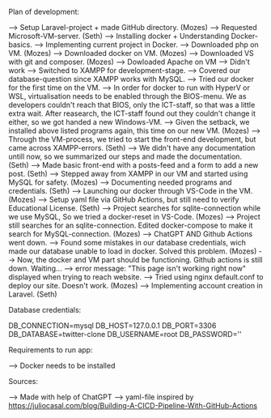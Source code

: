 Plan of development:

--> Setup Laravel-project + made GitHub directory. (Mozes)
--> Requested Microsoft-VM-server. (Seth)
--> Installing docker + Understanding Docker-basics.
--> Implementing current project in Docker.
--> Downloaded php on VM. (Mozes)
--> Downloaded docker on VM. (Mozes)
--> Downloaded VS with git and composer. (Mozes)
--> Dowloaded Apache on VM --> Didn't work --> Switched to XAMPP for development-stage.
    --> Covered our database-question since XAMPP works with MySQL.
--> Tried our docker for the first time on the VM.
    --> In order for docker to run with HyperV or WSL, virtualisation needs to be enabled through the BIOS-menu.
        We as developers couldn't reach that BIOS, only the ICT-staff, so that was a little extra wait.
        After reasearch, the ICT-staff found out they couldn't change it either, so we got handed a new Windows-VM.
--> Given the setback, we installed above listed programs again, this time on our new VM. (Mozes)
--> Through the VM-process, we tried to start the front-end development, but came across XAMPP-errors. (Seth)
--> We didn't have any documentation untill now, so we summarized our steps and made the documentation. (Seth)
--> Made basic front-end with a posts-feed and a form to add a new post. (Seth)
--> Stepped away from XAMPP in our VM and started using MySQL for safety. (Mozes)
--> Documenting needed programs and credentials. (Seth)
--> Launching our docker through VS-Code in the VM. (Mozes)
--> Setup yaml file via GitHub Actions, but still need to verify Educational License. (Seth)
--> Project searches for sqlite-connection while we use MySQL, So we tried a docker-reset in VS-Code. (Mozes)
--> Project still searches for an sqlite-connection. Edited docker-compose to make it search for MySQL-connection. (Mozes)
--> ChatGPT AND Github Actions went down.
--> Found some mistakes in our database credentials, wich made our database unable to load in docker. Solved this problem. (Mozes)
--> Now, the docker and VM part should be functioning. Github actions is still down. Waiting...
--> error message: "This page isn't working right now" displayed when trying to reach website.
--> Tried using nginx default.conf to deploy our site. Doesn't work. (Mozes)
--> Implementing account creation in Laravel. (Seth)




Database credentials: 

DB_CONNECTION=mysql
DB_HOST=127.0.0.1
DB_PORT=3306
DB_DATABASE=twitter-clone
DB_USERNAME=root
DB_PASSWORD=''

Requirements to run app:

--> Docker needs to be installed

Sources:

--> Made with help of ChatGPT
--> yaml-file inspired by https://juliocasal.com/blog/Building-A-CICD-Pipeline-With-GitHub-Actions
